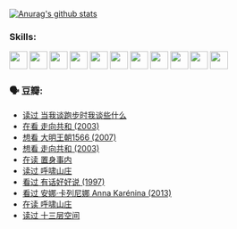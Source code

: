 
[![Anurag's github stats](https://github-readme-stats.vercel.app/api?username=w940853815)](https://github.com/anuraghazra/github-readme-stats)

### Skills:

<code><img height="32" src="https://cdn.jsdelivr.net/npm/simple-icons@v5/icons/python.svg"></code>
<code><img height="32" src="https://cdn.jsdelivr.net/npm/simple-icons@v5/icons/javascript.svg"></code>
<code><img height="32" src="https://cdn.jsdelivr.net/npm/simple-icons@v5/icons/django.svg"></code>
<code><img height="32" src="https://cdn.jsdelivr.net/npm/simple-icons@v5/icons/flask.svg"></code>
<code><img height="32" src="https://cdn.jsdelivr.net/npm/simple-icons@v5/icons/vuetify.svg"></code>
<code><img height="32" src="https://cdn.jsdelivr.net/npm/simple-icons@v5/icons/git.svg"></code>
<code><img height="32" src="https://cdn.jsdelivr.net/npm/simple-icons@v5/icons/docker.svg"></code>
<code><img height="32" src="https://cdn.jsdelivr.net/npm/simple-icons@v5/icons/postgresql.svg"></code>
<code><img height="32" src="https://cdn.jsdelivr.net/npm/simple-icons@v5/icons/elasticsearch.svg"></code>
<code><img height="32" src="https://cdn.jsdelivr.net/npm/simple-icons@v5/icons/macos.svg"></code>
<code><img height="32" src="https://cdn.jsdelivr.net/npm/simple-icons@v5/icons/linux.svg"></code>

### 🗣 豆瓣:

<!-- DOUBAN-ACTIVITIES:START -->
- [读过 当我谈跑步时我谈些什么](https://www.douban.com/people/136069238/status/3715422296/?_i=41695801)
- [在看 走向共和‎ (2003)](https://www.douban.com/people/136069238/status/3711470443/?_i=41695801)
- [想看 大明王朝1566‎ (2007)](https://www.douban.com/people/136069238/status/3710980213/?_i=41695801)
- [想看 走向共和‎ (2003)](https://www.douban.com/people/136069238/status/3710980002/?_i=41695801)
- [在读 置身事内](https://www.douban.com/people/136069238/status/3710472151/?_i=41695801)
- [读过 呼啸山庄](https://www.douban.com/people/136069238/status/3710470617/?_i=41695801)
- [看过 有话好好说‎ (1997)](https://www.douban.com/people/136069238/status/3709833172/?_i=41695801)
- [看过 安娜·卡列尼娜 Anna Karénina‎ (2013)](https://www.douban.com/people/136069238/status/3708942010/?_i=41695801)
- [在读 呼啸山庄](https://www.douban.com/people/136069238/status/3701626992/?_i=41695801)
- [读过 十三层空间](https://www.douban.com/people/136069238/status/3700755247/?_i=41695801)
<!-- DOUBAN-ACTIVITIES:END -->
<!--
**w940853815/w940853815** is a ✨ _special_ ✨ repository because its `README.md` (this file) appears on your GitHub profile.

Here are some ideas to get you started:

- 🔭 I’m currently working on ...
- 🌱 I’m currently learning ...
- 👯 I’m looking to collaborate on ...
- 🤔 I’m looking for help with ...
- 💬 Ask me about ...
- 📫 How to reach me: ...
- 😄 Pronouns: ...
- ⚡ Fun fact: ...
-->

